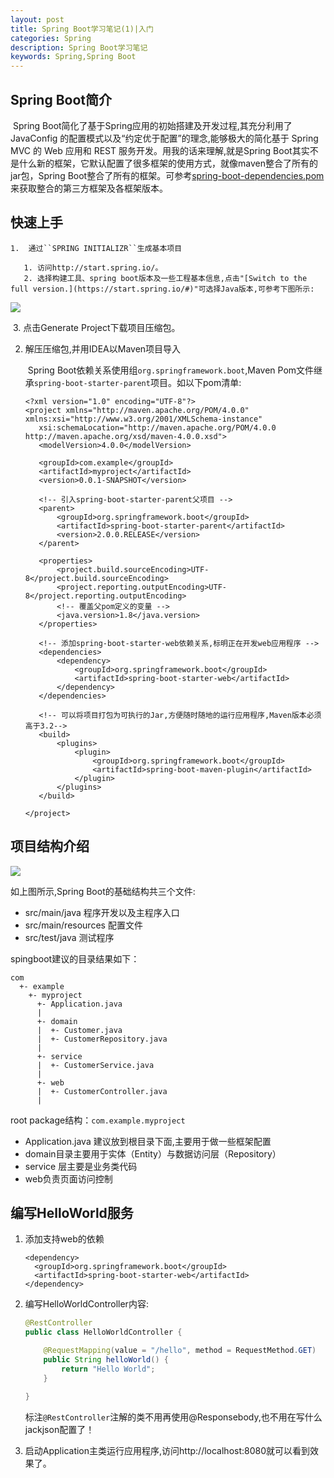 ```yaml
---
layout: post
title: Spring Boot学习笔记(1)|入门
categories: Spring
description: Spring Boot学习笔记
keywords: Spring,Spring Boot
---
```


## Spring Boot简介

​	Spring Boot简化了基于Spring应用的初始搭建及开发过程,其充分利用了JavaConfig 的配置模式以及“约定优于配置”的理念,能够极大的简化基于 Spring MVC 的 Web 应用和 REST 服务开发。用我的话来理解,就是Spring Boot其实不是什么新的框架，它默认配置了很多框架的使用方式，就像maven整合了所有的jar包，Spring Boot整合了所有的框架。可参考[spring-boot-dependencies.pom](https://github.com/spring-projects/spring-boot/blob/v2.0.0.RELEASE/spring-boot-project/spring-boot-dependencies/pom.xml)来获取整合的第三方框架及各框架版本。

## 快速上手

    1.  通过``SPRING INITIALIZR``生成基本项目

       1. 访问http://start.spring.io/。
       2. 选择构建工具、spring boot版本及一些工程基本信息,点击"[Switch to the full version.](https://start.spring.io/#)"可选择Java版本,可参考下图所示:

 ![](https://raw.githubusercontent.com/xiaokuicui/xiaokuicui.github.io/master/assets/images/spring-boot/springboot-init.jpg)

​	 3. 点击Generate Project下载项目压缩包。


 2.  解压压缩包,并用IDEA以Maven项目导入

     ​	Spring Boot依赖关系使用组``org.springframework.boot``,Maven Pom文件继承``spring-boot-starter-parent``项目。如以下pom清单:

     ```
     <?xml version="1.0" encoding="UTF-8"?>
     <project xmlns="http://maven.apache.org/POM/4.0.0" xmlns:xsi="http://www.w3.org/2001/XMLSchema-instance"
     	xsi:schemaLocation="http://maven.apache.org/POM/4.0.0 http://maven.apache.org/xsd/maven-4.0.0.xsd">
     	<modelVersion>4.0.0</modelVersion>

     	<groupId>com.example</groupId>
     	<artifactId>myproject</artifactId>
     	<version>0.0.1-SNAPSHOT</version>

     	<!-- 引入spring-boot-starter-parent父项目 -->
     	<parent>
     		<groupId>org.springframework.boot</groupId>
     		<artifactId>spring-boot-starter-parent</artifactId>
     		<version>2.0.0.RELEASE</version>
     	</parent>

     	<properties>
     		<project.build.sourceEncoding>UTF-8</project.build.sourceEncoding>
     		<project.reporting.outputEncoding>UTF-8</project.reporting.outputEncoding>
     		<!-- 覆盖父pom定义的变量 -->
     		<java.version>1.8</java.version>
     	</properties>
     	
     	<!-- 添加spring-boot-starter-web依赖关系,标明正在开发web应用程序 -->
     	<dependencies>
     		<dependency>
     			<groupId>org.springframework.boot</groupId>
     			<artifactId>spring-boot-starter-web</artifactId>
     		</dependency>
     	</dependencies>

     	<!-- 可以将项目打包为可执行的Jar,方便随时随地的运行应用程序,Maven版本必须高于3.2-->
     	<build>
     		<plugins>
     			<plugin>
     				<groupId>org.springframework.boot</groupId>
     				<artifactId>spring-boot-maven-plugin</artifactId>
     			</plugin>
     		</plugins>
     	</build>

     </project>
     ```
## 项目结构介绍

![](https://raw.githubusercontent.com/xiaokuicui/xiaokuicui.github.io/master/assets/images/spring-boot/springboot-%E9%A1%B9%E7%9B%AE%E6%9C%BA%E6%9E%84.jpg)

如上图所示,Spring Boot的基础结构共三个文件:

- src/main/java 程序开发以及主程序入口
- src/main/resources 配置文件
- src/test/java 测试程序

spingboot建议的目录结果如下：

```
com
  +- example
    +- myproject
      +- Application.java
      |
      +- domain
      |  +- Customer.java
      |  +- CustomerRepository.java
      |
      +- service
      |  +- CustomerService.java
      |
      +- web
      |  +- CustomerController.java
      |
```

root package结构：`com.example.myproject`

* Application.java 建议放到根目录下面,主要用于做一些框架配置
* domain目录主要用于实体（Entity）与数据访问层（Repository）
* service 层主要是业务类代码
* web负责页面访问控制

## 编写HelloWorld服务

1. 添加支持web的依赖

   ```
   <dependency>
     <groupId>org.springframework.boot</groupId>
     <artifactId>spring-boot-starter-web</artifactId>
   </dependency>
   ```

2. 编写HelloWorldController内容:

   ```java
   @RestController 
   public class HelloWorldController {

       @RequestMapping(value = "/hello", method = RequestMethod.GET)
       public String helloWorld() {
           return "Hello World";
       }

   }
   ```

   标注``@RestController``注解的类不用再使用@Responsebody,也不用在写什么jackjson配置了！

3. 启动Application主类运行应用程序,访问http://localhost:8080就可以看到效果了。

   ​